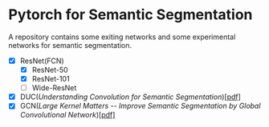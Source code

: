 # Pytorch for Semantic Segmentation
A repository contains some exiting networks and some experimental networks for semantic segmentation.
+ [x] ResNet(FCN)
  - [x] ResNet-50
  - [x] ResNet-101
  - [ ] Wide-ResNet
+ [x] DUC(*Understanding Convolution for Semantic Segmentation*)[[pdf]](https://arxiv.org/abs/1702.08502)
+ [x] GCN(*Large Kernel Matters -- Improve Semantic Segmentation by Global Convolutional Network*)[[pdf]](https://arxiv.org/abs/1703.02719)
